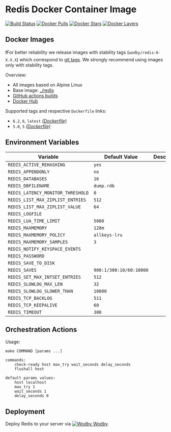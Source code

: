 # Redis Docker Container Image

[![Build Status](https://github.com/wodby/redis/workflows/Build%20docker%20image/badge.svg)](https://github.com/wodby/redis/actions)
[![Docker Pulls](https://img.shields.io/docker/pulls/wodby/redis.svg)](https://hub.docker.com/r/wodby/redis)
[![Docker Stars](https://img.shields.io/docker/stars/wodby/redis.svg)](https://hub.docker.com/r/wodby/redis)
[![Docker Layers](https://images.microbadger.com/badges/image/wodby/redis.svg)](https://microbadger.com/images/wodby/redis)

## Docker Images

❗For better reliability we release images with stability tags (`wodby/redis:6-X.X.X`) which correspond to [git tags](https://github.com/wodby/redis/releases). We strongly recommend using images only with stability tags. 

Overview:

- All images based on Alpine Linux
- Base image: [_/redis](https://hub.docker.com/r/_/redis)
- [GitHub actions builds](https://github.com/wodby/redis/actions) 
- [Docker Hub](https://hub.docker.com/r/wodby/redis)

[_(Dockerfile)_]: https://github.com/wodby/redis/tree/master/Dockerfile

Supported tags and respective `Dockerfile` links:

- `6.2`, `6`, `latest` [_(Dockerfile)_]
- `5.0`, `5` [_(Dockerfile)_]

## Environment Variables

| Variable                          | Default Value           | Description |
| --------------------------------- | ----------------------- | ----------- |
| `REDIS_ACTIVE_REHASHING`          | `yes`                   |             |
| `REDIS_APPENDONLY`                | `no`                    |             |
| `REDIS_DATABASES`                 | `16`                    |             |
| `REDIS_DBFILENAME`                | `dump.rdb`              |             |
| `REDIS_LATENCY_MONITOR_THRESHOLD` | `0`                     |             |
| `REDIS_LIST_MAX_ZIPLIST_ENTRIES`  | `512`                   |             |
| `REDIS_LIST_MAX_ZIPLIST_VALUE`    | `64`                    |             |
| `REDIS_LOGFILE`                   |                         |             |
| `REDIS_LUA_TIME_LIMIT`            | `5000`                  |             |
| `REDIS_MAXMEMORY`                 | `128m`                  |             |
| `REDIS_MAXMEMORY_POLICY`          | `allkeys-lru`           |             |
| `REDIS_MAXMEMORY_SAMPLES`         | `3`                     |             |
| `REDIS_NOTIFY_KEYSPACE_EVENTS`    |                         |             |
| `REDIS_PASSWORD`                  |                         |             |
| `REDIS_SAVE_TO_DISK`              |                         |             |
| `REDIS_SAVES`                     | `900:1/300:10/60:10000` |             |
| `REDIS_SET_MAX_INTSET_ENTRIES`    | `512`                   |             |
| `REDIS_SLOWLOG_MAX_LEN`           | `32`                    |             |
| `REDIS_SLOWLOG_SLOWER_THAN`       | `10000`                 |             |
| `REDIS_TCP_BACKLOG`               | `511`                   |             |
| `REDIS_TCP_KEEPALIVE`             | `60`                    |             |
| `REDIS_TIMEOUT`                   | `300`                   |             |

## Orchestration Actions

Usage:
```
make COMMAND [params ...]
 
commands:
    check-ready host max_try wait_seconds delay_seconds
    flushall host
    
default params values:
    host localhost
    max_try 1
    wait_seconds 1
    delay_seconds 0
```

## Deployment

Deploy Redis to your server via [![Wodby](https://www.google.com/s2/favicons?domain=wodby.com) Wodby](https://wodby.com/stacks/redis).
